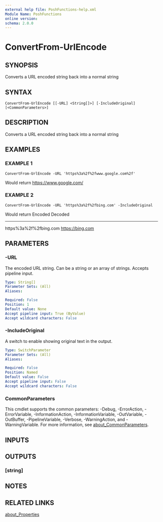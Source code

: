```yaml
---
external help file: PoshFunctions-help.xml
Module Name: PoshFunctions
online version:
schema: 2.0.0
---
```


# ConvertFrom-UrlEncode

## SYNOPSIS
Converts a URL encoded string back into a normal string

## SYNTAX

```
ConvertFrom-UrlEncode [[-URL] <String[]>] [-IncludeOriginal] [<CommonParameters>]
```

## DESCRIPTION
Converts a URL encoded string back into a normal string

## EXAMPLES

### EXAMPLE 1
```
ConvertFrom-UrlEncode -URL 'https%3a%2f%2fwww.google.com%2f'
```

Would return
https://www.google.com/

### EXAMPLE 2
```
ConvertFrom-UrlEncode -URL 'https%3a%2f%2fbing.com' -IncludeOriginal
```

Would return
Encoded                Decoded
-------                -------
https%3a%2f%2fbing.com https://bing.com

## PARAMETERS

### -URL
The encoded URL string.
Can be a string or an array of strings.
Accepts pipeline input.

```yaml
Type: String[]
Parameter Sets: (All)
Aliases:

Required: False
Position: 1
Default value: None
Accept pipeline input: True (ByValue)
Accept wildcard characters: False
```

### -IncludeOriginal
A switch to enable showing original text in the output.

```yaml
Type: SwitchParameter
Parameter Sets: (All)
Aliases:

Required: False
Position: Named
Default value: False
Accept pipeline input: False
Accept wildcard characters: False
```

### CommonParameters
This cmdlet supports the common parameters: -Debug, -ErrorAction, -ErrorVariable, -InformationAction, -InformationVariable, -OutVariable, -OutBuffer, -PipelineVariable, -Verbose, -WarningAction, and -WarningVariable. For more information, see [about_CommonParameters](http://go.microsoft.com/fwlink/?LinkID=113216).

## INPUTS

## OUTPUTS

### [string]
## NOTES

## RELATED LINKS

[about_Properties]()

